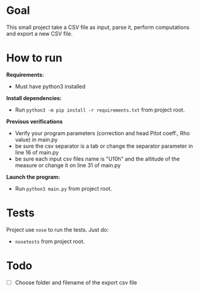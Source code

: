 # Goal
This small project take a CSV file as input, parse it, perform computations and export a new CSV file.

# How to run
**Requirements:**
- Must have python3 installed

**Install dependencies:**
- Run `python3 -m pip install -r requirements.txt` from project root.

**Previous verifications**
- Verify your program parameters (correction and head Pitot coeff., Rho value) in main.py
- be sure the csv separator is a tab or change the separator parameter in line 16 of main.py
- be sure each input csv files name is "U10h" and the altitude of the measure or change it on line 31 of main.py 

**Launch the program:**
- Run `python3 main.py` from project root.

# Tests
Project use `nose` to run the tests. Just do:
- `nosetests` from project root.

# Todo
- [ ] Choose folder and filename of the export csv file
